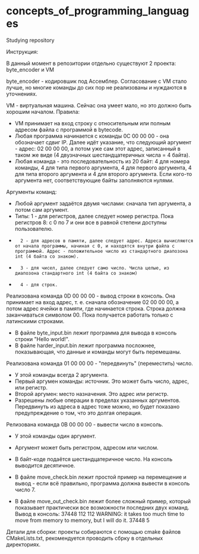# concepts_of_programming_languages
Studying repository

Инструкция:

В данный момент в репозитории отдельно существуют 2 проекта: byte_encoder и VM

byte_encoder - кодировшик под Ассемблер. Согласование с VM стало лучше, но многие команды до сих пор не реализованы и нуждаются в уточнениях.

VM - виртуальная машина. Сейчас она умеет мало, но это должно быть хорошим началом.
Правила: 
- VM принимает на вход строку с относительным или полным адресом файла с программой в bytecode.
- Любая программа начинается с команды 0C 00 00 00 - она обозначает сдвиг IP. Далее идёт указание, что следующий аргумент - адрес: 02 00 00 00, а потом уже сам этот адрес, записанный в таком же виде (4 двузначных шестандцатеричных числа = 4 байта).
- Любая команда - это последовательность из 20 байт: 4 для номера команды, 4 для типа первого аргумента, 4 для первого аргумента, 4 для типа второго аргумента и 4 для второго аргумента. Если кого-то аргумента нет, соответствующие байты заполняются нулями.

Аргументы команд:
- Любой аргумент задаётся двумя числами: сначала тип аргумента, а потом сам аргумент.
- Типы: 1 - для регистров, далее следует номер регистра. Пока регистров 8: с 0 по 7 и они все в равной степени доступны пользователю.
-       2 - для адресов в памяти, далее следует адрес. Адреса вычисляются от начала программы, начиная с 0, и находятся внутри файла с программой. Адрес - положительное число из стандартного диапозона int (4 байта со знаком).
-       3 - для чисел, далее следует само число. Числа целые, из диапозона стандартного int (4 байта со знаком)
-       4 - для строк.

Реализована команда 0D 00 00 00 - вывод строки в консоль. Она принимает на вход адрес, т. е. сначала обозначение 02 00 00 00, а потом адрес ячейки в памяти, где начинается строка. Строка должна заканчиваться символом 00. Пока получается работать только с латинскими строками.
- В файле byte_input.bin лежит программа для вывода в консоль строки "Hello world!".
- В файле harder_input.bin лежит программа посложнее, показывающая, что данные и команды могут быть перемешаны. 

Реализована команда 01 00 00 00 - "передвинуть" (переместить) число. 
- У этой команды всегда 2 аргумента.
- Первый аргумен команды: источник. Это может быть число, адрес, или регистр.
- Второй аргумен: место назначения. Это адрес или регистр.
- Разрешены любые операции в пределах указанных аргументов. Передвинуть из адреса в адрес тоже можно, но будет показано предупреждение о том, что это долгая операция.

Релизована команда 0B 00 00 00 - вывести число в консоль.
- У этой команды один аргумент.
- Аргумент может быть регистром, адресом или числом.
- В байт-коде подаётся шестандцатеричное число. На консоль выводится десятичное.

- В файле move_check.bin лежит простой пример на перемещение и вывод - если всё правильно, программа должна вывести в консоль число 7.
- В файле move_out_check.bin лежит более сложный пример, который показывает практически все возможности последних двух команд.
Вывод в консоль:
  37448
  112
  112
  WARNING: it takes too much time to move from memory to memory, but I will do it.
  37448
  5

Детали для сборки: проекты собираются с помощью cmake файлов CMakeLists.txt, рекомендуется проводить сбрку в отдельных директориях.
